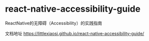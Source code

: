 # react-native-accessibility-guide
ReactNative的无障碍（Accessibility）的实践指南

文档地址
<https://littlexiaosi.github.io/react-native-accessibility-guide/>
